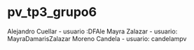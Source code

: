 # pv_tp3_grupo6

 Alejandro Cuellar - usuario :DFAle
 Mayra Zalazar - usuario: MayraDamarisZalazar
 Moreno Candela - usuario: candelampv
